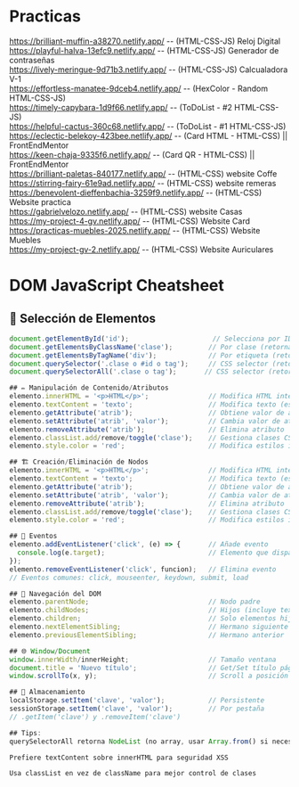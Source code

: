 
# Practicas 
https://brilliant-muffin-a38270.netlify.app/         --            (HTML-CSS-JS) Reloj Digital                 
https://playful-halva-13efc9.netlify.app/            --            (HTML-CSS-JS) Generador de contraseñas                                  
https://lively-meringue-9d71b3.netlify.app/          --            (HTML-CSS-JS) Calcualadora V-1          
https://effortless-manatee-9dceb4.netlify.app/       --            (HexColor - Random HTML-CSS-JS)                                                                         
https://timely-capybara-1d9f66.netlify.app/          --            (ToDoList - #2 HTML-CSS-JS)                          
https://helpful-cactus-360c68.netlify.app/           --            (ToDoList - #1 HTML-CSS-JS)                     
https://eclectic-belekoy-423bee.netlify.app/         --            (Card HTML - HTML-CSS) || FrontEndMentor                 
https://keen-chaja-9335f6.netlify.app/               --            (Card QR - HTML-CSS) || FrontEndMentor                     
https://brilliant-paletas-840177.netlify.app/        --            (HTML-CSS) website Coffe                  
https://stirring-fairy-61e9ad.netlify.app/           --            (HTML-CSS) website remeras              
https://benevolent-dieffenbachia-3259f9.netlify.app/ --            (HTML-CSS) Website practica                
https://gabrielvelozo.netlify.app/                   --            (HTML-CSS) website Casas             
https://my-project-4-gv.netlify.app/                 --            (HTML-CSS) Website Card                
https://practicas-muebles-2025.netlify.app/          --            (HTML-CSS) Website Muebles              
https://my-project-gv-2.netlify.app/                 --            (HTML-CSS) Website Auriculares



# DOM JavaScript Cheatsheet

## 📌 Selección de Elementos
```javascript
document.getElementById('id');                     // Selecciona por ID (retorna 1 elemento)
document.getElementsByClassName('clase');         // Por clase (retorna HTMLCollection)
document.getElementsByTagName('div');             // Por etiqueta (retorna HTMLCollection)
document.querySelector('.clase o #id o tag');     // CSS selector (retorna el primero)
document.querySelectorAll('.clase o tag');       // CSS selector (retorna NodeList)

## ✏️ Manipulación de Contenido/Atributos
elemento.innerHTML = '<p>HTML</p>';               // Modifica HTML interno
elemento.textContent = 'texto';                   // Modifica texto (escapado)
elemento.getAttribute('atrib');                   // Obtiene valor de atributo
elemento.setAttribute('atrib', 'valor');          // Cambia valor de atributo
elemento.removeAttribute('atrib');                // Elimina atributo
elemento.classList.add/remove/toggle('clase');    // Gestiona clases CSS
elemento.style.color = 'red';                     // Modifica estilos inline

## 🏗️ Creación/Eliminación de Nodos
elemento.innerHTML = '<p>HTML</p>';               // Modifica HTML interno
elemento.textContent = 'texto';                   // Modifica texto (escapado)
elemento.getAttribute('atrib');                   // Obtiene valor de atributo
elemento.setAttribute('atrib', 'valor');          // Cambia valor de atributo
elemento.removeAttribute('atrib');                // Elimina atributo
elemento.classList.add/remove/toggle('clase');    // Gestiona clases CSS
elemento.style.color = 'red';                     // Modifica estilos inline

## 🎯 Eventos
elemento.addEventListener('click', (e) => {       // Añade evento
  console.log(e.target);                          // Elemento que disparó el evento
});
elemento.removeEventListener('click', funcion);   // Elimina evento
// Eventos comunes: click, mouseenter, keydown, submit, load

## 🌳 Navegación del DOM
elemento.parentNode;                              // Nodo padre
elemento.childNodes;                              // Hijos (incluye textos)
elemento.children;                                // Solo elementos hijos
elemento.nextElementSibling;                      // Hermano siguiente
elemento.previousElementSibling;                  // Hermano anterior

## 🌐 Window/Document
window.innerWidth/innerHeight;                    // Tamaño ventana
document.title = 'Nuevo título';                  // Get/Set título página
window.scrollTo(x, y);                            // Scroll a posición

## 💾 Almacenamiento
localStorage.setItem('clave', 'valor');           // Persistente
sessionStorage.setItem('clave', 'valor');         // Por pestaña
// .getItem('clave') y .removeItem('clave')

## Tips:
querySelectorAll retorna NodeList (no array, usar Array.from() si necesitas métodos)

Prefiere textContent sobre innerHTML para seguridad XSS

Usa classList en vez de className para mejor control de clases
